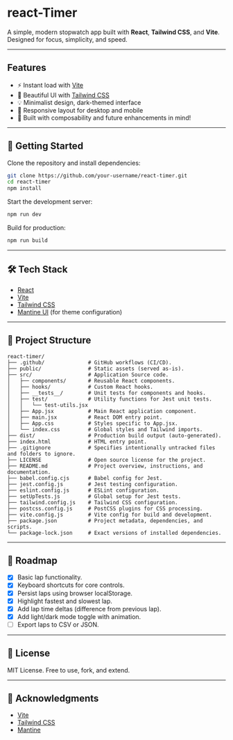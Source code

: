 # react-Timer

A simple, modern stopwatch app built with **React**, **Tailwind CSS**, and **Vite**. Designed for focus, simplicity, and speed.

---

## Features

- ⚡ Instant load with [Vite](https://vitejs.dev/)
- 🎨 Beautiful UI with [Tailwind CSS](https://tailwindcss.com/)
- 💡 Minimalist design, dark-themed interface
- 📱 Responsive layout for desktop and mobile
- 🧠 Built with composability and future enhancements in mind!

---

## 🚀 Getting Started

Clone the repository and install dependencies:

```bash
git clone https://github.com/your-username/react-timer.git
cd react-timer
npm install
```

Start the development server:

```bash
npm run dev
```

Build for production:

```bash
npm run build
```

---

## 🛠️ Tech Stack

- [React](https://reactjs.org/)
- [Vite](https://vitejs.dev/)
- [Tailwind CSS](https://tailwindcss.com/)
- [Mantine UI](https://mantine.dev/) (for theme configuration)

---

## 📁 Project Structure

```
react-timer/
├── .github/              # GitHub workflows (CI/CD).
├── public/               # Static assets (served as-is).
├── src/                  # Application Source code.
│   ├── components/       # Reusable React components.
│   ├── hooks/            # Custom React hooks.
│   ├── __tests__/        # Unit tests for components and hooks.
│   ├── test/             # Utility functions for Jest unit tests.
│   │   └── test-utils.jsx
│   ├── App.jsx           # Main React application component.
│   ├── main.jsx          # React DOM entry point.
│   ├── App.css           # Styles specific to App.jsx.
│   └── index.css         # Global styles and Tailwind imports.
├── dist/                 # Production build output (auto-generated).
├── index.html            # HTML entry point.
├── .gitignore            # Specifies intentionally untracked files and folders to ignore.
├── LICENSE               # Open source license for the project.
├── README.md             # Project overview, instructions, and documentation.
├── babel.config.cjs      # Babel config for Jest.
├── jest.config.js        # Jest testing configuration.
├── eslint.config.js      # ESLint configuration.
├── setUpTests.js         # Global setup for Jest tests.
├── tailwind.config.js    # Tailwind CSS configuration.
├── postcss.config.js     # PostCSS plugins for CSS processing.
├── vite.config.js        # Vite config for build and development.
├── package.json          # Project metadata, dependencies, and scripts.
└── package-lock.json     # Exact versions of installed dependencies.
```

---

## 🎯 Roadmap

- [x] Basic lap functionality.
- [x] Keyboard shortcuts for core controls.
- [x] Persist laps using browser localStorage.
- [x] Highlight fastest and slowest lap.
- [x] Add lap time deltas (difference from previous lap).
- [x] Add light/dark mode toggle with animation.
- [ ] Export laps to CSV or JSON.

---

## 📄 License

MIT License. Free to use, fork, and extend.

---

## 🙌 Acknowledgments

- [Vite](https://vitejs.dev/)
- [Tailwind CSS](https://tailwindcss.com/)
- [Mantine](https://mantine.dev/)
